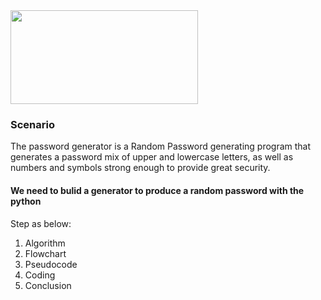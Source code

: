 <img align="centre" width="300" height="150" src="https://1.bp.blogspot.com/-tx7nfp4dVuE/YQAsplWEkxI/AAAAAAAABGE/Jup3qkIiDfg1IMZHxCZpAutoAqPLj6ZOwCLcBGAsYHQ/w1600/Screenshot%2B%2528190%2529%2B%25286%2529.jpg">

### Scenario

The password generator is a Random Password generating program that generates a password mix of upper and lowercase letters, as well as numbers and symbols strong enough to provide great security.

#### We need to bulid a generator to produce a random password with the python

Step as below:
1. Algorithm
2. Flowchart
3. Pseudocode
4. Coding
5. Conclusion


